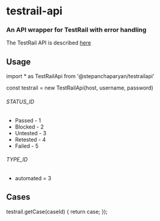 # testrail-api


### An API wrapper for TestRail with error handling

The TestRail API is described [here](http://docs.gurock.com/testrail-api2/start)

## Usage

import * as TestRailApi from '@stepanchaparyan/testrailapi'

const testrail = new TestRailApi(host, username, password)

###### STATUS_ID
* Passed - 1
* Blocked - 2
* Untested - 3
* Retested - 4
* Failed - 5
###### TYPE_ID
* automated = 3

## Cases

testrail.getCase(caseId) {
  return case;
});
